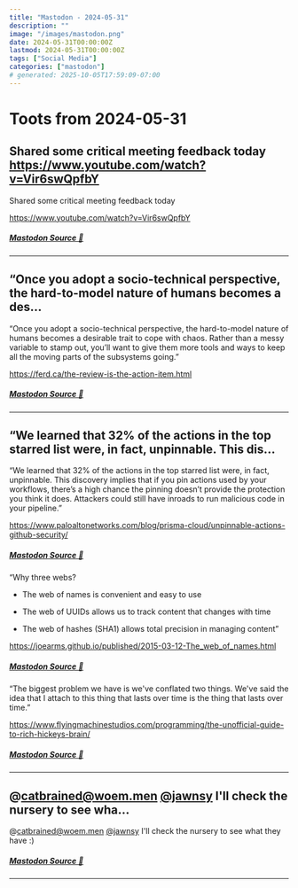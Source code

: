 ```yaml
---
title: "Mastodon - 2024-05-31"
description: ""
image: "/images/mastodon.png"
date: 2024-05-31T00:00:00Z
lastmod: 2024-05-31T00:00:00Z
tags: ["Social Media"]
categories: ["mastodon"]
# generated: 2025-10-05T17:59:09-07:00
---
```


# Toots from 2024-05-31

## Shared some critical meeting feedback today  <https://www.youtube.com/watch?v=Vir6swQpfbY>

Shared some critical meeting feedback today

<https://www.youtube.com/watch?v=Vir6swQpfbY>

##### [Mastodon Source 🐘](https://hachyderm.io/@mweagle/112537361513601946)

---

## “Once you adopt a socio-technical perspective, the hard-to-model nature of humans becomes a des...

“Once you adopt a socio-technical perspective, the hard-to-model nature of humans becomes a desirable trait to cope with chaos. Rather than a messy variable to stamp out, you’ll want to give them more tools and ways to keep all the moving parts of the subsystems going.”

<https://ferd.ca/the-review-is-the-action-item.html>

##### [Mastodon Source 🐘](https://hachyderm.io/@mweagle/112534168555216776)

---

## “We learned that 32% of the actions in the top starred list were, in fact, unpinnable. This dis...

“We learned that 32% of the actions in the top starred list were, in fact, unpinnable. This discovery implies that if you pin actions used by your workflows, there’s a high chance the pinning doesn’t provide the protection you think it does. Attackers could still have inroads to run malicious code in your pipeline.”

<https://www.paloaltonetworks.com/blog/prisma-cloud/unpinnable-actions-github-security/>

##### [Mastodon Source 🐘](https://hachyderm.io/@mweagle/112534005357256579)

“Why three webs?

* The web of names is convenient and easy to use

* The web of UUIDs allows us to track content that changes with time

* The web of hashes (SHA1) allows total precision in managing content”

<https://joearms.github.io/published/2015-03-12-The_web_of_names.html>

##### [Mastodon Source 🐘](https://hachyderm.io/@mweagle/112534027267124488)

“The biggest problem we have is we've conflated two things. We've said the idea that I attach to this thing that lasts over time is the thing that lasts over time.”

<https://www.flyingmachinestudios.com/programming/the-unofficial-guide-to-rich-hickeys-brain/>

##### [Mastodon Source 🐘](https://hachyderm.io/@mweagle/112534095188670635)

---

## @catbrained@woem.men [@jawnsy](https://mastodon.social/@jawnsy) I'll check the nursery to see wha...

@catbrained@woem.men [@jawnsy](https://mastodon.social/@jawnsy) I'll check the nursery to see what they have :)

##### [Mastodon Source 🐘](https://hachyderm.io/@mweagle/112532852346416858)

---

